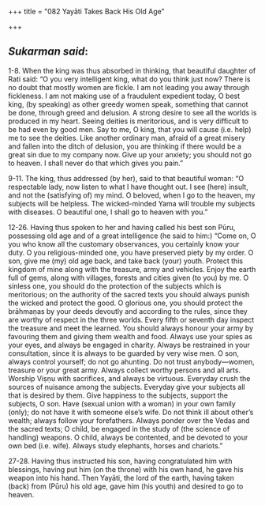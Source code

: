 +++
title = "082  Yayāti Takes Back His Old Age"

+++
 

## *Sukarman said*:

1-8. When the king was thus absorbed in thinking, that beautiful daughter of Rati said: “O you very intelligent king, what do you think just now? There is no doubt that mostly women are fickle. I am not leading you away through fickleness. I am not making use of a fraudulent expedient today, O best king, (by speaking) as other greedy women speak, something that cannot be done, through greed and delusion. A strong desire to see all the worlds is produced in my heart. Seeing deities is meritorious, and is very difficult to be had even by good men. Say to me, O king, that you will cause (i.e. help) me to see the deities. Like another ordinary man, afraid of a great misery and fallen into the ditch of delusion, you are thinking if there would be a great sin due to my company now. Give up your anxiety; you should not go to heaven. I shall never do that which gives you pain.”

9-11. The king, thus addressed (by her), said to that beautiful woman: “O respectable lady, now listen to what I have thought out. I see (here) insult, and not the (satisfying of) my mind. O beloved, when I go to the heaven, my subjects will be helpless. The wicked-minded Yama will trouble my subjects with diseases. O beautiful one, I shall go to heaven with you.”

12-26. Having thus spoken to her and having called his best son Pūru, possessing old age and of a great intelligence (he said to him:) “Come on, O you who know all the customary observances, you certainly know your duty. O you religious-minded one, you have preserved piety by my order. O son, give me (my) old age back, and take back (your) youth. Protect this kingdom of mine along with the treasure, army and vehicles. Enjoy the earth full of gems, along with villages, forests and cities given (to you) by me. O sinless one, you should do the protection of the subjects which is meritorious; on the authority of the sacred texts you should always punish the wicked and protect the good. O glorious one, you should protect the brāhmaṇas by your deeds devoutly and according to the rules, since they are worthy of respect in the three worlds. Every fifth or seventh day inspect the treasure and meet the learned. You should always honour your army by favouring them and giving them wealth and food. Always use your spies as your eyes, and always be engaged in charity. Always be restrained in your consultation, since it is always to be guarded by very wise men. O son, always control yourself; do not go ahunting. Do not trust anybody—women, treasure or your great army. Always collect worthy persons and all arts. Worship Viṣṇu with sacrifices, and always be virtuous. Everyday crush the sources of nuisance among the subjects. Everyday give your subjects all that is desired by them. Give happiness to the subjects, support the subjects, O son. Have (sexual union with a woman) in your own family (only); do not have it with someone else’s wife. Do not think ill about other’s wealth; always follow your forefathers. Always ponder over the Vedas and the sacred texts; O child, be engaged in the study of (the science of handling) weapons. O child, always be contented, and be devoted to your own bed (i.e. wife). Always study elephants, horses and chariots.”

27-28. Having thus instructed his son, having congratulated him with blessings, having put him (on the throne) with his own hand, he gave his weapon into his hand. Then Yayāti, the lord of the earth, having taken (back) from (Pūru) his old age, gave him (his youth) and desired to go to heaven.


